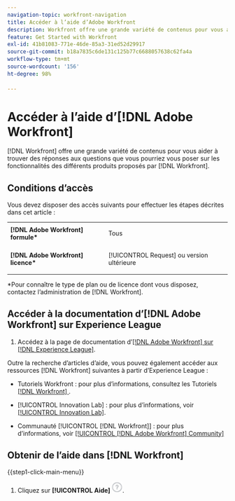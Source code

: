```yaml
---
navigation-topic: workfront-navigation
title: Accéder à l’aide d’Adobe Workfront
description: Workfront offre une grande variété de contenus pour vous aider à trouver des réponses aux questions que vous pourriez avoir concernant les fonctionnalités des différents produits offerts par Workfront.
feature: Get Started with Workfront
exl-id: 41b81083-771e-46de-85a3-31ed52d29917
source-git-commit: b18a7835c6de131c125b77c6688057638c62fa4a
workflow-type: tm+mt
source-wordcount: '156'
ht-degree: 98%

---
```


# Accéder à l’aide d’[!DNL Adobe Workfront]

[!DNL Workfront] offre une grande variété de contenus pour vous aider à trouver des réponses aux questions que vous pourriez vous poser sur les fonctionnalités des différents produits proposés par [!DNL Workfront].

## Conditions d’accès

Vous devez disposer des accès suivants pour effectuer les étapes décrites dans cet article :

<table style="table-layout:auto"> 
 <col> 
 </col> 
 <col> 
 </col> 
 <tbody> 
  <tr> 
   <td role="rowheader"><strong>[!DNL Adobe Workfront] formule*</strong></td> 
   <td> <p>Tous</p> </td> 
  </tr> 
  <tr> 
   <td role="rowheader"><strong>[!DNL Adobe Workfront] licence*</strong></td> 
   <td> <p>[!UICONTROL Request] ou version ultérieure</p> </td> 
  </tr> 
 </tbody> 
</table>

&#42;Pour connaître le type de plan ou de licence dont vous disposez, contactez l’administration de [!DNL Workfront].

## Accéder à la documentation d’[!DNL Adobe Workfront] sur Experience League

1. Accédez à la page de documentation d’[[!DNL Adobe Workfront]  sur  [!DNL Experience League]](https://experienceleague.adobe.com/en/docs/workfront/using/home).

Outre la recherche d’articles d’aide, vous pouvez également accéder aux ressources [!DNL Workfront] suivantes à partir d’Experience League :

* Tutoriels Workfront : pour plus d’informations, consultez les Tutoriels [[!DNL Workfront] ](https://experienceleague.adobe.com/en/docs/workfront-learn/tutorials-workfront/home).

* [!UICONTROL Innovation Lab] : pour plus d’informations, voir [[!UICONTROL Innovation Lab]](https://experienceleaguecommunities.adobe.com/t5/workfront-ideas/idb-p/workfront-ideas).
* Communauté [!UICONTROL [!DNL Workfront]] : pour plus d’informations, voir [[!UICONTROL [!DNL Adobe Workfront] Community]](https://experienceleaguecommunities.adobe.com/t5/workfront/ct-p/workfront)

## Obtenir de l’aide dans [!DNL Workfront]

{{step1-click-main-menu}}

1. Cliquez sur **[!UICONTROL Aide]** ![Icône d’aide](assets/help-icon.png).
